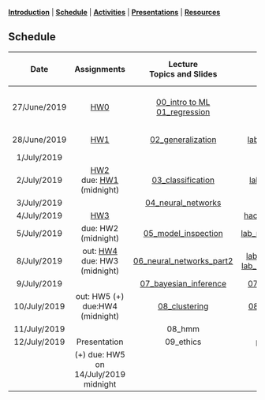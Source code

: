 [**Introduction**](https://melaniefp.github.io/intro_to_ML_DSC6135/) | [**Schedule**](schedule.html) | [**Activities**](activities.html) | [**Presentations**](papers/presentations.html) | [**Resources**](references.html)

## Schedule

|  **Date** | **Assignments** | **Lecture<br/>Topics and Slides** | **Practicals** | **Supplemental,<br/> Readings and Demos** |
| :---: | :---: | :---: | :---: | :---: |
|  27/June/2019 | [HW0](hw/hw0.md) | [00_intro to ML](slides/00_intro_slides.pdf) [01_regression](slides/01_regression.pdf) |  | [intro_numpy.ipynb](supplementary/intro_numpy.ipynb)<br/> [00_review_notes.pdf](slides/00_review_notes.pdf)<br/> Section 2.3 of ESL Book |
|  28/June/2019 | [HW1](hw/hw1.md) | [02_generalization](slides/02_generalization.pdf)  |  [lab_generalization](supplementary/02_practical_variance_reduction_and_likelihood.ipynb) | Chap.3 Bishop<br>Chap.7 ESL|
|  1/July/2019 |  | | [ideathon](https://docs.google.com/document/d/18zX8fHoosjsIoUFmhmZ9GdhB6ZjSFNqCyILRMtCCP4E/edit?usp=sharing)  | Chap.3 Bishop |
|  2/July/2019 | [HW2](hw/hw2.md) <br/> due: [HW1](hw/hw1.md) (midnight) | [03_classification](slides/classification/03_classification.ipynb) | [lab_classification](slides/classification/practical_classification.zip)  | Section 4.1 Bishop<br>Section 4.3 Bishop |
|  3/July/2019 |  | [04_neural_networks](slides/neural_networks/04_neural_networks.ipynb) | | [external_demo](https://playground.tensorflow.org) |
|  4/July/2019 | [HW3](hw/hw3.md) | | [hackathon](slides/hackathon.zip) (4-8pm)  |  |
|  5/July/2019 | due: HW2 (midnight) | [05_model_inspection](slides/05_practical.pdf) | [lab_model_inspection](slides/05_practical_using_models_in_practice.zip)  | [further_reading1](https://www.ritchieng.com/machine-learning-evaluate-linear-regression-model/)<br> [further_reading2](https://christophm.github.io/interpretable-ml-book/feature-importance.html) |
|  8/July/2019 | out: [HW4](hw/hw4.md) <br/> due: HW3 (midnight) | [06_neural_networks_part2](slides/neural_networks/04_neural_networks_part2.ipynb) | [lab_NN_regression](https://colab.research.google.com/drive/1JfzPbBRXfgx9SOHbkCVNxAirfqH_7Ic7#scrollTo=ALAbFrjKDu_H) [lab_NN_classification](https://colab.research.google.com/drive/1W4MZqQr04NeM42ryrFEBnUuKjgB4DfBA)  |[ext_link](http://neuralnetworksanddeeplearning.com/chap4.html)<br/> [optimizers](http://ruder.io/optimizing-gradient-descent/) |
|  9/July/2019 |  | [07_bayesian_inference](slides/07_bayesian_inference.pdf) | [07_labs_bayesian](slides/07_labs_bayesian_inference.zip)  |  |
|  10/July/2019 | out: HW5 (+)<br> due:HW4 (midnight) | [08_clustering](08_lecture_clustering.ipynb) | [08_lab_clustering](08_lab_clustering.ipynb) | [demo_kmeans](https://www.naftaliharris.com/blog/visualizing-k-means-clustering/) |
|  11/July/2019 |  | 08_hmm |  |  |
|  12/July/2019 | Presentation | 09_ethics | [presentations](papers/presentations.html) | [Git tutorial](https://learngitbranching.js.org/) |
|   | (+) due: HW5 on 14/July/2019 midnight |  |  |  |

